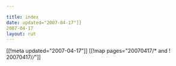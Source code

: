 ```yaml
---

title: index
date: updated="2007-04-17"]]
2007-04-17
layout: rut
---
```


[[!meta updated="2007-04-17"]]
[[!map pages="20070417/* and ! 20070417/*/*"]]
